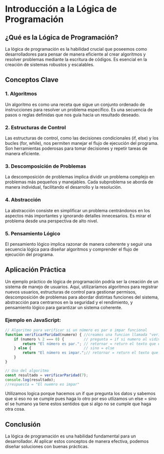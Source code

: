 # Introducción a la Lógica de Programación

## ¿Qué es la Lógica de Programación?

La lógica de programación es la habilidad crucial que poseemos como desarrolladores para pensar de manera eficiente al crear algoritmos y resolver problemas mediante la escritura de códigos. Es esencial en la creación de sistemas robustos y escalables.

## Conceptos Clave

### 1. Algoritmos

Un algoritmo es como una receta que sigue un conjunto ordenado de instrucciones para resolver un problema específico. Es una secuencia de pasos o reglas definidas que nos guía hacia un resultado deseado.

### 2. Estructuras de Control 

Las estructuras de control, como las decisiones condicionales (if, else) y los bucles (for, while), nos permiten manejar el flujo de ejecución del programa. Son herramientas poderosas para tomar decisiones y repetir tareas de manera eficiente.

### 3. Descomposición de Problemas 

La descomposición de problemas implica dividir un problema complejo en problemas más pequeños y manejables. Cada subproblema se aborda de manera individual, facilitando el desarrollo y la resolución.

### 4. Abstracción 

La abstracción consiste en simplificar un problema centrándonos en los aspectos más importantes y ignorando detalles innecesarios. Es mirar el problema desde una perspectiva de alto nivel.

### 5. Pensamiento Lógico 

El pensamiento lógico implica razonar de manera coherente y seguir una secuencia lógica para diseñar algoritmos y comprender el flujo de ejecución del programa.

## Aplicación Práctica 

Un ejemplo práctico de lógica de programación podría ser la creación de un sistema de manejo de usuarios. Aquí, utilizaríamos algoritmos para registrar nuevos usuarios, estructuras de control para gestionar permisos, descomposición de problemas para abordar distintas funciones del sistema, abstracción para centrarnos en la seguridad y el rendimiento, y pensamiento lógico para garantizar un sistema coherente.

### Ejemplo en JavaScript:

```javascript
// Algoritmo para verificar si un número es par o impar funcional
function verificarParidad(numero) { //creamos una funcion llamada "verificarParidad" con un dato que seria numero
    if (numero % 2 === 0) {         // pregunta = if si numero al vidivir en 2 el residuo es 0 entonces
        return "El número es par."; // retornar = return el texto que es "El número es par." 
    } else {                        // sino = else 
        return "El número es impar.";// retornar = return el texto que es "El número es impar"
    }
}

// Uso del algoritmo
const resultado = verificarParidad(7);
console.log(resultado);
//respuesta = "El nuemro es impar"
```
Utilizamos logica porque hacemos un if que pregunta los datos y sabemos que si eso no se cumple pues haga lo otro por eso
utlizamos un else = sino el se humano ya tiene estos sentidos que si algo no se cumple que haga otra cosa.
## Conclusión 
La lógica de programación es una habilidad fundamental para un desarrollador. Al aplicar estos conceptos de manera efectiva, podemos diseñar soluciones con buenas prácticas. 
